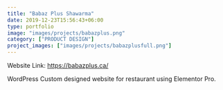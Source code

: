 ```yaml
---
title: "Babaz Plus Shawarma"
date: 2019-12-23T15:56:43+06:00
type: portfolio
image: "images/projects/babazplus.png"
category: ["PRODUCT DESIGN"]
project_images: ["images/projects/babazplusfull.png"]
---
```


Website Link: https://babazplus.ca/

WordPress Custom designed website for restaurant using Elementor Pro.